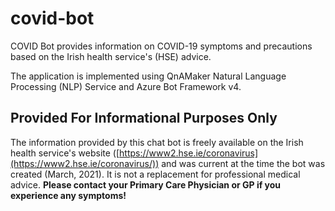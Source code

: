 # covid-bot

COVID Bot provides information on COVID-19 symptoms and precautions based on the Irish health service's (HSE) advice.

The application is implemented using QnAMaker Natural Language Processing (NLP) Service and Azure Bot Framework v4.

## Provided For Informational Purposes Only

The information provided by this chat bot is freely available on the Irish health service's website ([https://www2.hse.ie/coronavirus](https://www2.hse.ie/coronavirus/)) and was current at the time the bot was created (March, 2021). It is not a replacement for professional medical advice. **Please contact your Primary Care Physician or GP if you experience any symptoms!**
